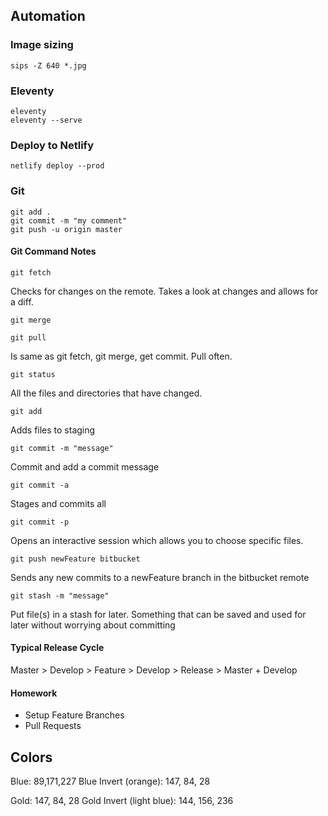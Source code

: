  ## Automation

 ### Image sizing

    sips -Z 640 *.jpg
 
 ### Eleventy
  
    eleventy
    eleventy --serve

### Deploy to Netlify
  
    netlify deploy --prod

### Git
    git add .
    git commit -m "my comment"
    git push -u origin master

#### Git Command Notes
    git fetch
Checks for changes on the remote. Takes a look at changes and allows for a diff. 

    git merge

    git pull
Is same as git fetch, git merge, get commit. Pull often. 

    git status
All the files and directories that have changed. 

    git add
Adds files to staging

    git commit -m "message"
Commit and add a commit message

    git commit -a
Stages and commits all

    git commit -p
Opens an interactive session which allows you to choose specific files.

    git push newFeature bitbucket
Sends any new commits to a newFeature branch in the bitbucket remote

    git stash -m "message"
Put file(s) in a stash for later. Something that can be saved and used for later without worrying about committing

#### Typical Release Cycle
Master > Develop > Feature > Develop > Release > Master + Develop

#### Homework
- Setup Feature Branches
- Pull Requests

 ## Colors

 Blue: 89,171,227
 Blue Invert (orange): 147, 84, 28

 Gold: 147, 84, 28
 Gold Invert (light blue): 144, 156, 236

